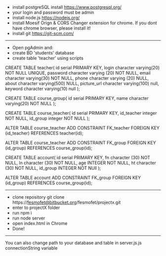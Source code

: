 
* install postgreSQL install https://www.postgresql.org/ 
* your login and password must be admin
* install node.js https://nodejs.org/
* install Moesif Orign & CORS Changer extension for chrome. If you dont have chrome browser, please install it!
* install git https://git-scm.com/
--- 

* Open pgAdmin and:
* create BD 'students' database
* create table 'teacher' using scripts

CREATE TABLE teacher(
id serial PRIMARY KEY,
login character varying(20) NOT NULL UNIQUE,
password character varying (20) NOT NULL,
email character varying(30) NOT NULL,
phone character varying (20) NULL,
about character varying(500) NULL,
picture_url character varying(100) null,
keyword character varying(10) null
);

CREATE TABLE course_group(
id serial PRIMARY KEY,
name character varying(20) NOT NULL
);

CREATE TABLE course_teacher(
id serial PRIMARY KEY,
id_teacher integer NOT NULL,
id_group integer NOT NULL
);

ALTER TABLE course_teacher
ADD CONSTRAINT FK_teacher
FOREIGN KEY (id_teacher) REFERENCES teacher(id);

ALTER TABLE course_teacher
ADD CONSTRAINT FK_group
FOREIGN KEY (id_group) REFERENCES course_group(id);

CREATE TABLE account(
id serial PRIMARY KEY,
fn character (30) NOT NULL,
ln character (30) NOT NULL,
age INTEGER  NOT NULL,
ht character (30) NOT NULL,
id_group INTEGER NOT NUll
);

ALTER TABLE account
ADD CONSTRAINT FK_group
FOREIGN KEY (id_group) REFERENCES course_group(id);

---

* clone repository git clone https://fesmofet@bitbucket.org/fesmofet/projectx.git
* enter to projectX folder
* run npm i
* run node server
* open index.html in Chrome
* Done!
---
You can also change path to your database and table in server.js.js connectionString variable


